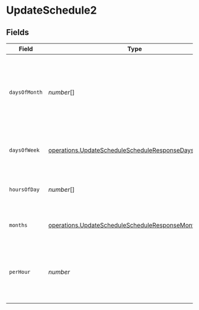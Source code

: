 # UpdateSchedule2


## Fields

| Field                                                                                                                               | Type                                                                                                                                | Required                                                                                                                            | Description                                                                                                                         |
| ----------------------------------------------------------------------------------------------------------------------------------- | ----------------------------------------------------------------------------------------------------------------------------------- | ----------------------------------------------------------------------------------------------------------------------------------- | ----------------------------------------------------------------------------------------------------------------------------------- |
| `daysOfMonth`                                                                                                                       | *number*[]                                                                                                                          | :heavy_check_mark:                                                                                                                  | Days in a month in which the schedule triggers. This is mutually exclusive with days in a week.                                     |
| `daysOfWeek`                                                                                                                        | [operations.UpdateScheduleScheduleResponseDaysOfWeek](../../../sdk/models/operations/updateschedulescheduleresponsedaysofweek.md)[] | :heavy_minus_sign:                                                                                                                  | Days in a week in which the schedule triggers.                                                                                      |
| `hoursOfDay`                                                                                                                        | *number*[]                                                                                                                          | :heavy_check_mark:                                                                                                                  | Hours in a day in which the schedule triggers.                                                                                      |
| `months`                                                                                                                            | [operations.UpdateScheduleScheduleResponseMonths](../../../sdk/models/operations/updateschedulescheduleresponsemonths.md)[]         | :heavy_minus_sign:                                                                                                                  | Months in which the schedule triggers.                                                                                              |
| `perHour`                                                                                                                           | *number*                                                                                                                            | :heavy_check_mark:                                                                                                                  | Number of times a schedule triggers per hour, value must be between 1 and 60                                                        |